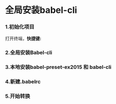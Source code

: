# 全局安装babel-cli

### 1.初始化项目
打开终端，**快捷键:**
### 2.全局安装Babel-cli
### 3.本地安装babel-preset-ex2015 和 babel-cli
### 4.新建.babelrc
### 5.开始转换 